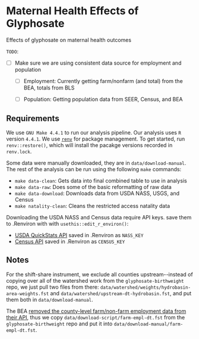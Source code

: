 # Maternal Health Effects of Glyphosate  
Effects of glyphosate on maternal health outcomes


`TODO`: 
- [ ] Make sure we are using consistent data source for employment and population 
  - [ ] Employment: Currently getting farm/nonfarm (and total) from the BEA, totals from BLS  
  - [ ] Population: Getting population data from SEER, Census, and BEA  


## Requirements 

We use `GNU Make 4.4.1` to run our analysis pipeline. Our analysis uses `R` version `4.4.1`. We use [`renv`](https://rstudio.github.io/renv/index.html) for package management. To get started, run `renv::restore()`, which will install the pacakge versions recorded in `renv.lock`. 

Some data were manually downloaded, they are in `data/download-manual`. The rest of the analysis can be run using the following `make` commands:  
- `make data-clean`: Gets data into final combined table to use in analysis   
- `make data-raw`: Does some of the basic reformatting of raw data    
- `make data-download`: Downloads data from USDA NASS, USGS, and Census 
- `make natality-clean`: Cleans the restricted access natality data  

Downloading the USDA NASS and Census data require API keys. save them to .Renviron with with `usethis::edit_r_environ()`:

- [USDA QuickStats API](https://quickstats.nass.usda.gov/api/) saved in .Renviron as `NASS_KEY`
- [Census API](https://api.census.gov/data/key_signup.html) saved in .Renviron as `CENSUS_KEY`


## Notes

For the shift-share instrument, we exclude all counties upstream--instead of copying over all of the watershed work from the `glyphosate-birthweight` repo, we just pull two files from there: `data/watershed/weights/hydrobasin-area-weights.fst` and `data/watershed/upstream-dt-hydrobasin.fst`, and put them both in `data/download-manual`.

The BEA [removed the county-level farm/non-farm employment data from their API](https://www.bea.gov/itable/discontinued-data-tables), thus we copy `data/download-script/farm-empl-dt.fst` from the `glyphosate-birthweight` repo and put it into `data/download-manual/farm-empl-dt.fst`.
